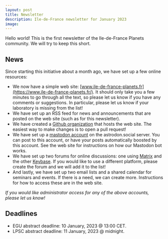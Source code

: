 ```yaml
---
layout: post
title: Newsletter
description: Ile-de-France newsletter for January 2023
image:
---
```


Hello world! This is the first newsletter of the Ile-de-France Planets community. We will try to keep this short.

## News
Since starting this initiative about a month ago, we have set up a few online resources:
* We now have a simple web site: [www.ile-de-france-planets.fr](https://www.ile-de-france-planets.fr/). It should only take you a few minutes to go through all the text, so please let us know if you have any comments or suggestions. In particular, please let us know if your laboratory is missing from the list!
* We have set up an RSS feed for news and announcements that are posted on the web site (such as for this newsletter).
* We have created a [Github organization](https://github.com/idf-planets) that hosts the web site. The easiest way to make changes is to open a pull request!
* We have set up a [mastodon account](https://astrodon.social/@IDF_Planets) on the astrodon.social server. You can post to this account, or have your posts automatically boosted by this account. See the web site for instructions on how our Mastodon bot works.
* We have set up two forums for online discussions: one using [Matrix](https://matrix.to/#/#IDF-Planets:matrix.org) and the other [Keybase](https://keybase.io/team/idf_planets). If you would like to use a different platform, please create the forum and we will add it to the list!
* And lastly, we have set up two email lists and a shared calendar for seminars and events. If there is a need, we can create more. Instructions for how to access these are in the web site.

*If you would like administrator access for any of the above accounts, please let us know!*

## Deadlines

* EGU abstract deadline: 10 January, 2023 @ 13:00 CET.
* LPSC abstract deadline: 11 January, 2023 @ midnight.

